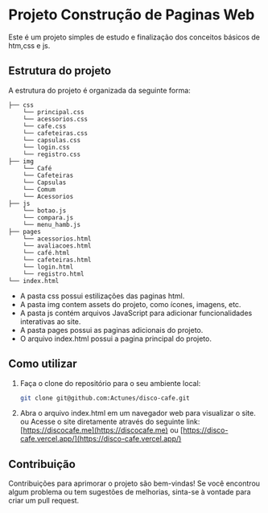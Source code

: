 # Projeto Construção de Paginas Web

Este é um projeto simples de estudo e finalização dos conceitos básicos de htm,css e js.

## Estrutura do projeto

A estrutura do projeto é organizada da seguinte forma:

```
├── css
    └── principal.css
    └── acessorios.css
    └── cafe.css
    └── cafeteiras.css
    └── capsulas.css
    └── login.css
    └── registro.css
├── img
    └── Café
    └── Cafeteiras
    └── Capsulas
    └── Comum
    └── Acessorios
├── js
    └── botao.js
    └── compara.js
    └── menu_hamb.js
├── pages
    └── acessorios.html
    └── avaliacoes.html
    └── café.html
    └── cafeteiras.html
    └── login.html
    └── registro.html
└── index.html
```

* A pasta css possui estilizações das paginas html.
* A pasta img contem assets do projeto, como ícones, imagens, etc.
* A pasta js contém arquivos JavaScript para adicionar funcionalidades interativas ao site.
* A pasta pages possui as paginas adicionais do projeto.
* O arquivo index.html possui a pagina principal do projeto.

## Como utilizar

1. Faça o clone do repositório para o seu ambiente local:
   ```bash
   git clone git@github.com:Actunes/disco-cafe.git
    ```
2. Abra o arquivo index.html em um navegador web para visualizar o site.
ou
Acesse o site diretamente através do seguinte link: [https://discocafe.me](https://discocafe.me) ou [https://disco-cafe.vercel.app/](https://disco-cafe.vercel.app/)

## Contribuição

Contribuições para aprimorar o projeto são bem-vindas! Se você encontrou algum problema ou tem sugestões de melhorias, sinta-se à vontade para criar um pull request.